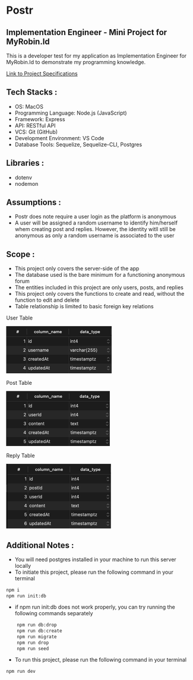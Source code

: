 # Postr
## Implementation Engineer - Mini Project for MyRobin.Id

This is a developer test for my application as Implementation Engineer for MyRobin.Id to demonstrate my programming knowledge.

[Link to Project Specifications](https://docs.google.com/document/d/1ESmOe0GgRfPuj4Am1exUX6Ja0s3kzFPvM0Qq388swGc/edit#heading=h.wi1z4htrgv97)

## Tech Stacks :
- OS: MacOS
- Programming Language: Node.js (JavaScript)
- Framework: Express
- API: RESTful API
- VCS: Git (GitHub)
- Development Environment: VS Code
- Database Tools: Sequelize, Sequelize-CLI, Postgres

## Libraries :
- dotenv
- nodemon

## Assumptions :
- Postr does note require a user login as the platform is anonymous
- A user will be assigned a random username to identify him/herself whem creating post and replies. However, the identity witll still be anonymous as only a random username is associated to the user


## Scope :
- This project only covers the server-side of the app
- The database used is the bare minimum for a functioning anonymous forum
- The entities included in this project are only users, posts, and replies
- This project only covers the functions to create and read, without the function to edit and delete
- Table relationship is limited to basic foreign key relations

User Table

![User Table](<CleanShot 2023-09-25 at 01.01.31.png>)

Post Table

![Post Table](<CleanShot 2023-09-25 at 01.02.01.png>)

Reply Table

![Reply Table](<CleanShot 2023-09-25 at 01.02.21.png>)

## Additional Notes :
- You will need postgres installed in your machine to run this server locally
- To initiate this project, please run the following command in your terminal 
```
npm i
npm run init:db
```
- if npm run init:db does not work properly, you can try running the following commands separately
```
    npm run db:drop
    npm run db:create
    npm run migrate
    npm run drop
    npm run seed
```

- To run this project, please run the following command in your terminal 
```
npm run dev
```